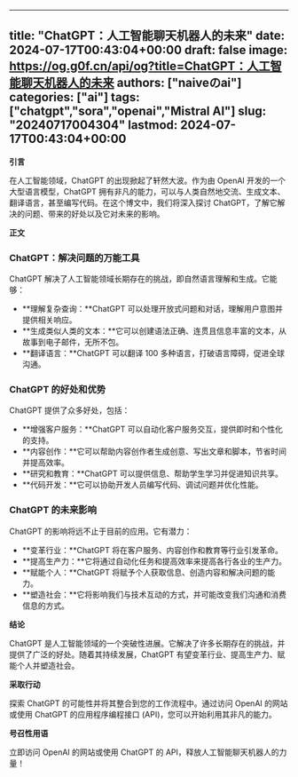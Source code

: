
---
title: "ChatGPT：人工智能聊天机器人的未来"
date: 2024-07-17T00:43:04+00:00
draft: false
image: https://og.g0f.cn/api/og?title=ChatGPT：人工智能聊天机器人的未来
authors: ["naiveのai"]
categories: ["ai"]
tags: ["chatgpt","sora","openai","Mistral AI"]
slug: "20240717004304"
lastmod: 2024-07-17T00:43:04+00:00
---
**引言**

在人工智能领域，ChatGPT 的出现掀起了轩然大波。作为由 OpenAI 开发的一个大型语言模型，ChatGPT 拥有非凡的能力，可以与人类自然地交流、生成文本、翻译语言，甚至编写代码。在这个博文中，我们将深入探讨 ChatGPT，了解它解决的问题、带来的好处以及它对未来的影响。

**正文**

### ChatGPT：解决问题的万能工具

ChatGPT 解决了人工智能领域长期存在的挑战，即自然语言理解和生成。它能够：

- **理解复杂查询：**ChatGPT 可以处理开放式问题和对话，理解用户意图并提供相关响应。
- **生成类似人类的文本：**它可以创建语法正确、连贯且信息丰富的文本，从故事到电子邮件，无所不包。
- **翻译语言：**ChatGPT 可以翻译 100 多种语言，打破语言障碍，促进全球沟通。

### ChatGPT 的好处和优势

ChatGPT 提供了众多好处，包括：

- **增强客户服务：**ChatGPT 可以自动化客户服务交互，提供即时和个性化的支持。
- **内容创作：**它可以帮助内容创作者生成创意、写出文章和脚本，节省时间并提高效率。
- **研究和教育：**ChatGPT 可以提供信息、帮助学生学习并促进知识共享。
- **代码开发：**它可以协助开发人员编写代码、调试问题并优化性能。

### ChatGPT 的未来影响

ChatGPT 的影响将远不止于目前的应用。它有潜力：

- **变革行业：**ChatGPT 将在客户服务、内容创作和教育等行业引发革命。
- **提高生产力：**它将通过自动化任务和提高效率来提高各行各业的生产力。
- **赋能个人：**ChatGPT 将赋予个人获取信息、创造内容和解决问题的能力。
- **塑造社会：**它将影响我们与技术互动的方式，并可能改变我们沟通和消费信息的方式。

**结论**

ChatGPT 是人工智能领域的一个突破性进展。它解决了许多长期存在的挑战，并提供了广泛的好处。随着其持续发展，ChatGPT 有望变革行业、提高生产力、赋能个人并塑造社会。

**采取行动**

探索 ChatGPT 的可能性并将其整合到您的工作流程中。通过访问 OpenAI 的网站或使用 ChatGPT 的应用程序编程接口 (API)，您可以开始利用其非凡的能力。

**号召性用语**

立即访问 OpenAI 的网站或使用 ChatGPT 的 API，释放人工智能聊天机器人的力量！